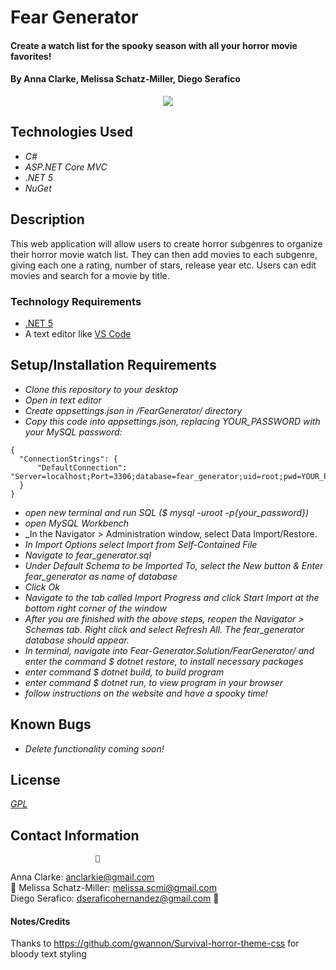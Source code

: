 # Fear Generator

#### Create a watch list for the spooky season with all your horror movie favorites!

#### By Anna Clarke, Melissa Schatz-Miller, Diego Serafico

<p align="center">
  <img src="FearGenerator/wwwroot/img/dataSchema.png">  
</p>

## Technologies Used

* _C#_
* _ASP.NET Core MVC_
* _.NET 5_
* _NuGet_

## Description

This web application will allow users to create horror subgenres to organize their horror movie watch list. They can then add movies to each subgenre, giving each one a rating, number of stars, release year etc. Users can edit movies and search for a movie by title.

### Technology Requirements

* [.NET 5](https://dotnet.microsoft.com/download/dotnet/5.0)
* A text editor like [VS Code](https://code.visualstudio.com/)

## Setup/Installation Requirements

* _Clone this repository to your desktop_
* _Open in text editor_
* _Create appsettings.json in /FearGenerator/ directory_
* _Copy this code into appsettings.json, replacing YOUR_PASSWORD with your MySQL password:_
```
{
  "ConnectionStrings": {
      "DefaultConnection": "Server=localhost;Port=3306;database=fear_generator;uid=root;pwd=YOUR_PASSWORD;"
  }
}
```
* _open new terminal and run SQL ($ mysql -uroot -p{your_password})_
* _open MySQL Workbench_
* _In the Navigator > Administration window, select Data Import/Restore.
* _In Import Options select Import from Self-Contained File_
* _Navigate to fear_generator.sql_
* _Under Default Schema to be Imported To, select the New button & Enter fear_generator as name of database_
* _Click Ok_
* _Navigate to the tab called Import Progress and click Start Import at the bottom right corner of the window_
* _After you are finished with the above steps, reopen the Navigator > Schemas tab. Right click and select Refresh All. The fear_generator database should appear._
* _In terminal, navigate into Fear-Generator.Solution/FearGenerator/ and enter the command $ dotnet restore, to install necessary packages_
* _enter command $ dotnet build, to build program_
* _enter command $ dotnet run, to view program in your browser_
* _follow instructions on the website and have a spooky time!_

## Known Bugs

* _Delete functionality coming soon!_

## License
_[GPL](https://opensource.org/licenses/gpl-license)_

## Contact Information
                       🍃  
Anna Clarke: <anclarkie@gmail.com>    
🍃 Melissa Schatz-Miller: <melissa.scmi@gmail.com>    
Diego Serafico: <dseraficohernandez@gmail.com> 🍃

#### Notes/Credits
Thanks to https://github.com/gwannon/Survival-horror-theme-css for bloody text styling


